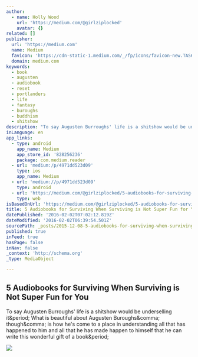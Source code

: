 ```yaml
---
author:
  - name: Holly Wood
    url: 'https://medium.com/@girlziplocked'
    avatar: {}
related: []
publisher:
  url: 'https://medium.com'
  name: Medium
  favicon: 'https://cdn-static-1.medium.com/_/fp/icons/favicon-new.TAS6uQ-Y7kcKgi0xjcYHXw.ico'
  domain: medium.com
keywords:
  - book
  - augusten
  - audiobook
  - reset
  - portlanders
  - life
  - fantasy
  - buroughs
  - buddhism
  - shitshow
description: "To say Augusten Burroughs' life is a shitshow would be underselling it. What is beautiful about Augusten Buroughs, though, is how he's come to a place in understanding all that has happened to him and all that he has made happen to himself that he can write this wonderful gift of a book."
inLanguage: en
app_links:
  - type: android
    app_name: Medium
    app_store_id: '828256236'
    package: com.medium.reader
  - url: 'medium:/p/4971dd523d09'
    type: ios
    app_name: Medium
  - url: 'medium://p/4971dd523d09'
    type: android
  - url: 'https://medium.com/@girlziplocked/5-audiobooks-for-surviving-when-it-s-not-super-fun-for-you-4971dd523d09'
    type: web
isBasedOnUrl: 'https://medium.com/@girlziplocked/5-audiobooks-for-surviving-when-it-s-not-super-fun-for-you-4971dd523d09'
title: 5 Audiobooks for Surviving When Surviving is Not Super Fun for You
datePublished: '2016-02-02T07:02:12.819Z'
dateModified: '2016-02-02T06:39:54.501Z'
sourcePath: _posts/2015-12-08-5-audiobooks-for-surviving-when-surviving-is-not-super-fun-f.md
published: true
inFeed: true
hasPage: false
inNav: false
_context: 'http://schema.org'
_type: MediaObject

---
```

<article style=""><h1>5 Audiobooks for Surviving When Surviving is Not Super Fun for You</h1><p>To say Augusten Burroughs' life is a shitshow would be underselling it&amp;period; What is beautiful about Augusten Buroughs&amp;comma; though&amp;comma; is how he's come to a place in understanding all that has happened to him and all that he has made happen to himself that he can write this wonderful gift of a book&amp;period;</p><img src="https://d262ilb51hltx0.cloudfront.net/max/600/1*kAkmVK4MyYwN9OClryNgHA.jpeg" /></article>